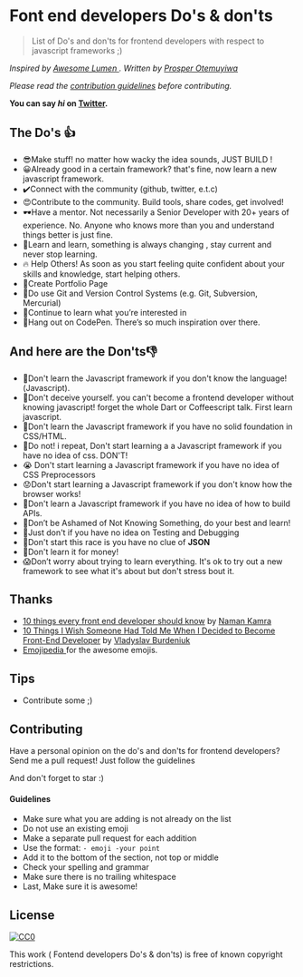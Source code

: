 
# Font end developers Do's & don'ts
>List of  Do's and don'ts for frontend developers with respect to javascript frameworks ;) 

_Inspired by  [Awesome Lumen ](https://github.com/unicodeveloper/awesome-lumen). Written  by  [Prosper Otemuyiwa](https://github.com/unicodeveloper)_

 _Please read the  [contribution guidelines](https://github.com/just1and0/Font-End-developers-Dos-and-donts#guidelines)  before contributing._

**You can say  _hi_  on  [Twitter](https://twitter.com/just1and0).**


## The Do's 👍
- 😎Make stuff! no matter how wacky the idea sounds, JUST BUILD !
- 😀Already good in a certain framework? that's fine, now learn a new javascript framework. 
- ✔️Connect with the community (github, twitter, e.t.c)
- 😍Contribute to the community. Build tools, share codes, get involved!
- 🕶️Have a mentor. Not necessarily a Senior Developer with 20+ years of experience. No. Anyone who knows more than you and understand things better is just fine.
- 🥰Learn and learn, something is always changing , stay current and never stop learning.
- 🔥 Help Others!  As soon as you start feeling quite confident about your skills and knowledge, start helping others.
- 🤩Create Portfolio Page
- 🤗Do use Git and Version Control Systems (e.g. Git, Subversion, Mercurial)
- 🤪Continue to learn what you’re interested in
- 🥂Hang out on CodePen. There’s so much inspiration over there.


## And here are the Don'ts👎
- 💩Don't learn the Javascript framework if you don't know the language!(Javascript).
- 📛Don't deceive yourself. you can't become a frontend developer without knowing javascript! forget the whole Dart or Coffeescript talk. First learn javascript. 
- 🤦Don't learn the Javascript framework if you have no solid foundation in CSS/HTML.
- 🚨Do not! i repeat, Don't start learning a a Javascript framework if you have no idea of css. DON'T!
- 😭 Don't start learning  a Javascript framework if you have no idea of CSS Preprocessors
- 😟Don't start learning a Javascript framework if you don't know how the browser works!
- 🙍Don't learn a Javascript framework if you have no idea of how to build APIs.
- 🙁Don’t be Ashamed of Not Knowing Something, do your best and learn!
- 🥺Just don't if you have no idea on Testing and Debugging
- 🚩Don't start this race is you have no clue of  **JSON**
- 🥴Don't learn it for money! 
- 😱Don’t worry about trying to learn everything. It's ok to try out a new framework to see what it's about but don't stress bout it.



 ## Thanks
- [10 things every front end developer should know](https://medium.com/@namkam5/10-things-every-front-end-developer-should-know-a6cf6877866f) by [Naman Kamra](https://medium.com/@namkam5)
 - [ 10 Things I Wish Someone Had Told Me When I Decided to Become Front-End Developer](https://medium.com/@namkam5/10-things-every-front-end-developer-should-know-a6cf6877866f) by [Vladyslav Burdeniuk](https://codeburst.io/@vbrdnk?source=user_popover )
- [ Emojipedia ]( https://emojipedia.org) for the awesome emojis.
 

## Tips

-   Contribute some ;)

## [](https://github.com/just1and0/Font-End-developers-Dos-and-donts#contributing)Contributing

 Have a personal opinion on the do's and don'ts for frontend developers? Send me a pull request! Just follow the guidelines
 
 And don't forget to star :)

#### [](https://github.com/just1and0/Font-End-developers-Dos-and-donts#guidelines)Guidelines

-   Make sure what you are adding is not already on the list
- Do not use an existing emoji
-   Make a separate pull request for each addition
-   Use the format:  `- emoji -your point `
-   Add it to the bottom of the section, not top or middle
-   Check your spelling and grammar
 -   Make sure there is no trailing whitespace
-   Last, Make sure it is awesome!

## License 
[![CC0](https://camo.githubusercontent.com/da896acd40e1f4f275c2da6e1d830b2865803fc8/68747470733a2f2f692e6372656174697665636f6d6d6f6e732e6f72672f702f7a65726f2f312e302f38387833312e706e67)](https://creativecommons.org/publicdomain/zero/1.0/)

This work ( Fontend developers Do's & don'ts) is free of known copyright restrictions.
